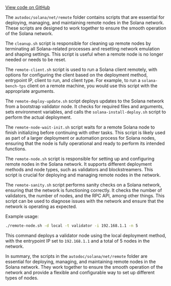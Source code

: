 [View code on GitHub](https://github.com/solana-labs/solana/tree/master/na/net/remote)

The `autodoc/solana/net/remote` folder contains scripts that are essential for deploying, managing, and maintaining remote nodes in the Solana network. These scripts are designed to work together to ensure the smooth operation of the Solana network.

The `cleanup.sh` script is responsible for cleaning up remote nodes by terminating all Solana-related processes and resetting network emulation and shaping settings. This script is useful when a remote node is no longer needed or needs to be reset.

The `remote-client.sh` script is used to run a Solana client remotely, with options for configuring the client based on the deployment method, entrypoint IP, client to run, and client type. For example, to run a `solana-bench-tps` client on a remote machine, you would use this script with the appropriate arguments.

The `remote-deploy-update.sh` script deploys updates to the Solana network from a bootstrap validator node. It checks for required files and arguments, sets environment variables, and calls the `solana-install-deploy.sh` script to perform the actual deployment.

The `remote-node-wait-init.sh` script waits for a remote Solana node to finish initializing before continuing with other tasks. This script is likely used as part of a larger deployment or automation process for Solana nodes, ensuring that the node is fully operational and ready to perform its intended functions.

The `remote-node.sh` script is responsible for setting up and configuring remote nodes in the Solana network. It supports different deployment methods and node types, such as validators and blockstreamers. This script is crucial for deploying and managing remote nodes in the network.

The `remote-sanity.sh` script performs sanity checks on a Solana network, ensuring that the network is functioning correctly. It checks the number of validators, the number of nodes, and the RPC API, among other things. This script can be used to diagnose issues with the network and ensure that the network is operating as expected.

Example usage:

```bash
./remote-node.sh -d local -t validator -i 192.168.1.1 -n 5
```

This command deploys a validator node using the local deployment method, with the entrypoint IP set to `192.168.1.1` and a total of 5 nodes in the network.

In summary, the scripts in the `autodoc/solana/net/remote` folder are essential for deploying, managing, and maintaining remote nodes in the Solana network. They work together to ensure the smooth operation of the network and provide a flexible and configurable way to set up different types of nodes.
